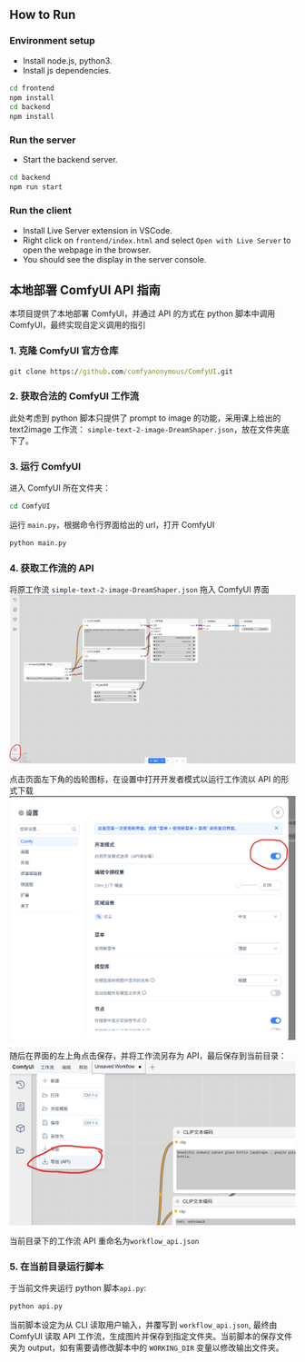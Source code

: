 ## How to Run

### Environment setup
- Install node.js, python3.
- Install js dependencies.
```bash
cd frontend
npm install
cd backend
npm install
```

### Run the server
- Start the backend server.

```bash
cd backend
npm run start
```

### Run the client
- Install Live Server extension in VSCode.
- Right click on `frontend/index.html` and select `Open with Live Server` to open the webpage in the browser.
- You should see the display in the server console.

## 本地部署 ComfyUI API 指南

本项目提供了本地部署 ComfyUI，并通过 API 的方式在 python 脚本中调用 ComfyUI，最终实现自定义调用的指引

### 1. 克隆 ComfyUI 官方仓库

```cmd
git clone https://github.com/comfyanonymous/ComfyUI.git
```

### 2. 获取合法的 ComfyUI 工作流

此处考虑到 python 脚本只提供了 prompt to image 的功能，采用课上给出的 text2image 工作流： `simple-text-2-image-DreamShaper.json`，放在文件夹底下了。

### 3. 运行 ComfyUI

进入 ComfyUI 所在文件夹：

```cmd
cd ComfyUI
```

运行 `main.py`，根据命令行界面给出的 url，打开 ComfyUI

```cmd
python main.py
```

### 4. 获取工作流的 API

将原工作流 `simple-text-2-image-DreamShaper.json` 拖入 ComfyUI 界面
![ComfyUI界面截图](./instruction_pic/UI.png)

点击页面左下角的齿轮图标，在设置中打开开发者模式以运行工作流以 API 的形式下载
![ComfyUI界面截图2](./instruction_pic/UI2.png)

随后在界面的左上角点击保存，并将工作流另存为 API，最后保存到当前目录：
![ComfyUI界面截图3](./instruction_pic/UI3.png)

当前目录下的工作流 API 重命名为`workflow_api.json`

### 5. 在当前目录运行脚本

于当前文件夹运行 python 脚本`api.py`:

```cmd
python api.py
```

当前脚本设定为从 CLI 读取用户输入，并覆写到 `workflow_api.json`, 最终由 ComfyUI 读取 API 工作流，生成图片并保存到指定文件夹。当前脚本的保存文件夹为 output，如有需要请修改脚本中的 `WORKING_DIR` 变量以修改输出文件夹。
